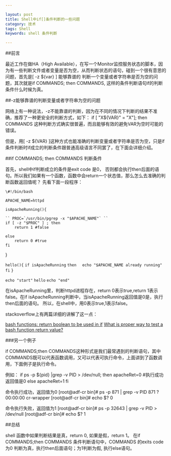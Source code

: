 ```yaml
---

layout: post
title: Shell中if[]条件判断的一些问题
category: 技术
tags: Shell
keywords: shell 条件判断

---
```


##前言

最近工作在做HA（High Available），在写一个Monitor监控服务状态的脚本，因为有一些判断文件或者变量是否为空，从而判断状态的语句，碰到一个很有意思的问题，首先是[ -z ${var} ] 能够靠谱的
判断一个变量或者字符串是否为空的问题，其次就是if COMMANDS; then COMMANDS, 这样的条件判断语句if的判断条件什么时候为真。

##-z能够靠谱的判断变量或者字符串为空的问题

网络上有一种说法，-z不能靠谱的判断，因为在不同的情况下判断的结果不准确，推荐了一种更安全的判断方式，如下：
  if [ "X${VAR}" = "X"]; then COMMANDS
这种判断方式确实很普遍，而且能够有效的避免VAR为空时可能的错误。

但是，用[ -z ${VAR} ]这种方式也能准确的判断变量或者字符串是否为空，只是if条件判断时if成立的判断条件跟普通高级语言不同罢了，在下面会详细介绍。

##if COMMANDS; then COMMANDS 判断条件

首先，shell中if判断成立的条件是exit code 是0， 否则都会执行then后面的语句。所以我们如果有一个函数，函数中会return一个状态值，那么怎么去准确的判断函数返回值呢？
先看下面一段程序：

` \#!/bin/bash `

`APACHE_NAME=httpd`

`isApacheRunning(){ `

    `` PROC=`/usr/bin/pgrep -x "$APACHE_NAME"` ``
    if [ -z "$PROC" ] ; then
        return 1 #false

    else
        return 0 #true
    fi
}

`hello(){`
`if isApacheRunning`
`then`
`  echo "$APACHE_NAME already running"`
`fi`
`}`

`echo "start"`
`hello`
`echo "end"`

在isApacheRunning里，判断httpd进程存在，return 0表示true,return 1表示false。在if isApacheRunning判断中，当isApacheRunning返回值是0是，执行then后面的语句。
所以，在shell中，用0表示true,1表示false。

stackoverflow上有两篇详细的讲解了这一点：


[bash functions: return boolean to be used in if](http://stackoverflow.com/questions/5431909/bash-functions-return-boolean-to-be-used-in-if)
[What is proper way to test a bash function return value?](http://stackoverflow.com/questions/6241256/what-is-proper-way-to-test-a-bash-function-return-value)

###另一个例子

if COMMANDS;then COMMANDS这种形式是我们最常遇到的判断语句，其中COMMANDS既可以代表函数调用，又可以代表可执行命令，上面讲到了函数调用，下面例子是执行命令。

例如：
if ps -p ${pid} |grep -v PID > /dev/null; then
    apacheRet=0 #执行成功返回值是0
else
    apacheRet=1
fi

命令执行成功，返回值为0
[root@adf-cr bin]# ps -p 871 | grep -v PID
  871 ?        00:00:00 cr-wrapper
[root@adf-cr bin]# echo $?
0

命令执行失败，返回值为1
[root@adf-cr bin]# ps -p 32643 | grep -v PID > /dev/null
[root@adf-cr bin]# echo $?
1

##总结

shell 函数中如果判断结果是真，return 0, 如果是假，return 1。 在if COMMANDS;then COMMANDS 条件判断语句中，COMMANDS 的exits code为0 判断为真，执行then后面语句；为1判断为假,
执行else语句。
